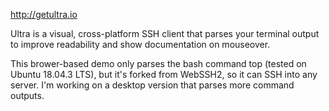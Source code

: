 http://getultra.io

Ultra is a visual, cross-platform SSH client that parses your terminal output to improve readability and show documentation on mouseover.

This brower-based demo only parses the bash command top (tested on Ubuntu 18.04.3 LTS), but it's forked from WebSSH2, so it can SSH into any server. I'm working on a desktop version that parses more command outputs.
